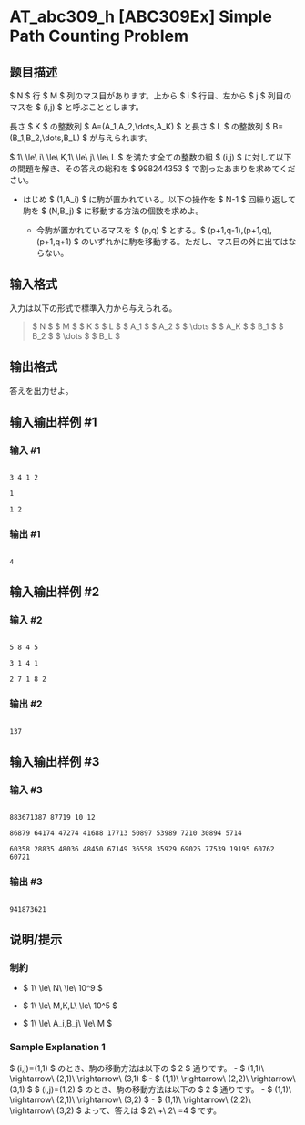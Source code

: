 # AT_abc309_h [ABC309Ex] Simple Path Counting Problem

## 题目描述

[problemUrl]: https://atcoder.jp/contests/abc309/tasks/abc309_h

$ N $ 行 $ M $ 列のマス目があります。上から $ i $ 行目、左から $ j $ 列目のマスを $ (i,j) $ と呼ぶこととします。

長さ $ K $ の整数列 $ A=(A_1,A_2,\dots,A_K) $ と長さ $ L $ の整数列 $ B=(B_1,B_2,\dots,B_L) $ が与えられます。

$ 1\ \le\ i\ \le\ K,1\ \le\ j\ \le\ L $ を満たす全ての整数の組 $ (i,j) $ に対して以下の問題を解き、その答えの総和を $ 998244353 $ で割ったあまりを求めてください。

- はじめ $ (1,A_i) $ に駒が置かれている。以下の操作を $ N-1 $ 回繰り返して駒を $ (N,B_j) $ に移動する方法の個数を求めよ。
  - 今駒が置かれているマスを $ (p,q) $ とする。$ (p+1,q-1),(p+1,q),(p+1,q+1) $ のいずれかに駒を移動する。ただし、マス目の外に出てはならない。

## 输入格式

入力は以下の形式で標準入力から与えられる。

> $ N $ $ M $ $ K $ $ L $ $ A_1 $ $ A_2 $ $ \dots $ $ A_K $ $ B_1 $ $ B_2 $ $ \dots $ $ B_L $

## 输出格式

答えを出力せよ。

## 输入输出样例 #1

### 输入 #1

```
3 4 1 2
1
1 2
```

### 输出 #1

```
4
```

## 输入输出样例 #2

### 输入 #2

```
5 8 4 5
3 1 4 1
2 7 1 8 2
```

### 输出 #2

```
137
```

## 输入输出样例 #3

### 输入 #3

```
883671387 87719 10 12
86879 64174 47274 41688 17713 50897 53989 7210 30894 5714
60358 28835 48036 48450 67149 36558 35929 69025 77539 19195 60762 60721
```

### 输出 #3

```
941873621
```

## 说明/提示

### 制約

- $ 1\ \le\ N\ \le\ 10^9 $
- $ 1\ \le\ M,K,L\ \le\ 10^5 $
- $ 1\ \le\ A_i,B_j\ \le\ M $
 
### Sample Explanation 1

$ (i,j)=(1,1) $ のとき、駒の移動方法は以下の $ 2 $ 通りです。 - $ (1,1)\ \rightarrow\ (2,1)\ \rightarrow\ (3,1) $ - $ (1,1)\ \rightarrow\ (2,2)\ \rightarrow\ (3,1) $ $ (i,j)=(1,2) $ のとき、駒の移動方法は以下の $ 2 $ 通りです。 - $ (1,1)\ \rightarrow\ (2,1)\ \rightarrow\ (3,2) $ - $ (1,1)\ \rightarrow\ (2,2)\ \rightarrow\ (3,2) $ よって、答えは $ 2\ +\ 2\ =4 $ です。